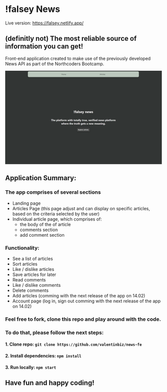 # !falsey News

Live version: https://falsey.netlify.app/

## (definitly not) The most reliable source of information you can get!

Front-end application created to make use of the previously developed News API as part of the Northcoders Bootcamp.

<img src="src\images\2023_02_08_11_55_03_Clipboard.png" alt="drawing" width="600"/>

<!-- ![preview]() -->

## Application Summary:

### The app comprises of several sections

- Landing page
- Articles Page (this page adjust and can display on specific articles, based on the criteria selected by the user)
- Individual article page, which comprises of:
  - the body of the of article
  - comments section
  - add comment section

### Functionality:

- See a list of articles
- Sort articles
- Like / dislike articles
- Save articles for later
- Read comments
- Like / dislike comments
- Delete comments
- Add articles (comming with the next release of the app on 14.02)
- Account page (log in, sign out comming with the next release of the app on 14.02)

### Feel free to fork, clone this repo and play around with the code.

### To do that, please follow the next steps:

#### 1. Clone repo: `git clone https://github.com/valentinbiz/news-fe`

#### 2. Install dependencies: `npm install`

#### 3. Run locally: `npm start`

## Have fun and happy coding!
